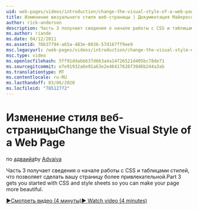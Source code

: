```yaml
---
uid: web-pages/videos/introduction/change-the-visual-style-of-a-web-page
title: Изменение визуального стиля веб-страницы | Документация Майкрософт
author: rick-anderson
description: Часть 3 получает сведения о начале работы с CSS и таблицами стилей, что позволяет сделать вашу страницу более привлекательной.
ms.author: riande
ms.date: 04/12/2011
ms.assetid: 78b37794-a65a-483e-8936-57d167ff9ee9
msc.legacyurl: /web-pages/videos/introduction/change-the-visual-style-of-a-web-page
msc.type: video
ms.openlocfilehash: 5ff91ddabb637d663a4a14f26521d405bc78de71
ms.sourcegitcommit: e7e91932a6e91a63e2e46417626f39d6b244a3ab
ms.translationtype: MT
ms.contentlocale: ru-RU
ms.lasthandoff: 03/06/2020
ms.locfileid: "78512772"
---
```

# <a name="change-the-visual-style-of-a-web-page"></a><span data-ttu-id="7fbe8-103">Изменение стиля веб-страницы</span><span class="sxs-lookup"><span data-stu-id="7fbe8-103">Change the Visual Style of a Web Page</span></span>

<span data-ttu-id="7fbe8-104">по [адваийа](https://twitter.com/Advaiyasolns)</span><span class="sxs-lookup"><span data-stu-id="7fbe8-104">by [Advaiya](https://twitter.com/Advaiyasolns)</span></span>

<span data-ttu-id="7fbe8-105">Часть 3 получает сведения о начале работы с CSS и таблицами стилей, что позволяет сделать вашу страницу более привлекательной.</span><span class="sxs-lookup"><span data-stu-id="7fbe8-105">Part 3 gets you started with CSS and style sheets so you can make your page more beautiful.</span></span>

[<span data-ttu-id="7fbe8-106">&#9654;Смотреть видео (4 минуты)</span><span class="sxs-lookup"><span data-stu-id="7fbe8-106">&#9654; Watch video (4 minutes)</span></span>](https://channel9.msdn.com/Blogs/ASP-NET-Site-Videos/change-the-visual-style-of-a-web-page)
